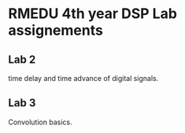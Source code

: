 # RMEDU 4th year DSP Lab assignements

## Lab 2
time delay and time advance of digital signals.

## Lab 3
Convolution basics.
